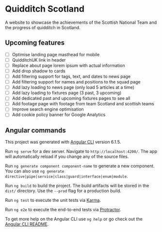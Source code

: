 # Quidditch Scotland
A website to showcase the achievements of the Scottish National Team and the progress of quidditch in Scotland.

## Upcoming features

- [ ] Optimise landing page masthead for mobile
- [ ] QuidditchUK link in header
- [ ] Replace about page lorem ipsum with actual information
- [ ] Add drop shadow to cards
- [ ] Add filtering support for tags, text, and dates to news page
- [ ] Add filtering support for names and positions to the squad page
- [ ] Add lazy loading to news page (only load 5 articles at a time)
- [ ] Add lazy loading to fixtures page (3 past, 3 upcoming)
- [ ] Add dedicated past and upcoming fixtures pages to see all
- [ ] Add footage page with footage from team Scotland and scottish teams
- [ ] Improve search engine optimisation
- [ ] Add cookie policy banner for Google Analytics

## Angular commands
This project was generated with [Angular CLI](https://github.com/angular/angular-cli) version 6.1.5.

Run `ng serve` for a dev server. Navigate to `http://localhost:4200/`. The app will automatically reload if you change any of the source files.

Run `ng generate component component-name` to generate a new component. You can also use `ng generate directive|pipe|service|class|guard|interface|enum|module`.

Run `ng build` to build the project. The build artifacts will be stored in the `dist/` directory. Use the `--prod` flag for a production build.

Run `ng test` to execute the unit tests via [Karma](https://karma-runner.github.io).

Run `ng e2e` to execute the end-to-end tests via [Protractor](http://www.protractortest.org/).

To get more help on the Angular CLI use `ng help` or go check out the [Angular CLI README](https://github.com/angular/angular-cli/blob/master/README.md).